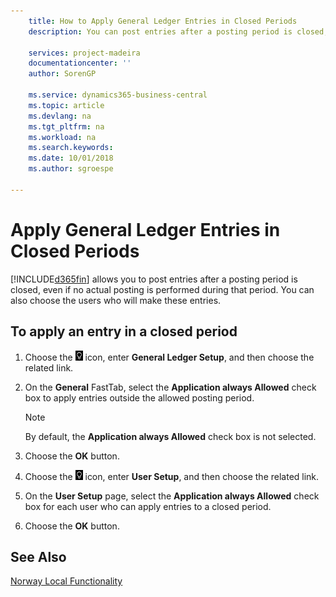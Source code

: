 ```yaml
---
    title: How to Apply General Ledger Entries in Closed Periods
    description: You can post entries after a posting period is closed, even if no actual posting is performed during that period.

    services: project-madeira
    documentationcenter: ''
    author: SorenGP

    ms.service: dynamics365-business-central
    ms.topic: article
    ms.devlang: na
    ms.tgt_pltfrm: na
    ms.workload: na
    ms.search.keywords:
    ms.date: 10/01/2018
    ms.author: sgroespe

---
```

# Apply General Ledger Entries in Closed Periods
[!INCLUDE[d365fin](../../includes/d365fin_md.md)] allows you to post entries after a posting period is closed, even if no actual posting is performed during that period. You can also choose the users who will make these entries.  

## To apply an entry in a closed period  

1.  Choose the ![Search for Page or Report](../../media/ui-search/search_small.png "Search for Page or Report icon") icon, enter **General Ledger Setup**, and then choose the related link.  
2.  On the **General** FastTab, select the **Application always Allowed** check box to apply entries outside the allowed posting period.  

    > [!NOTE]  
    >  By default, the **Application always Allowed** check box is not selected.  

3.  Choose the **OK** button.  
4.  Choose the ![Search for Page or Report](../../media/ui-search/search_small.png "Search for Page or Report icon") icon, enter **User Setup**, and then choose the related link.  
5.  On the **User Setup** page, select the **Application always Allowed** check box for each user who can apply entries to a closed period.  
6.  Choose the **OK** button.  

## See Also  
[Norway Local Functionality](norway-local-functionality.md)

